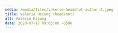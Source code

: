 ```yaml
---
media: /media/files/valerie-headshot-author-2.jpeg
title: Valerie Hsiung (headshot)
alt: Valerie Hsiung
date: 2020-07-17 09:05:00 -0500
---
```

